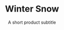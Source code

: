 ---
layout: product-presets
title: Winter Snow
subtitle: A short product subtitle
description: Lorem ipsum dolor sit amet consectetur adipisicing elit. Quod, illo. Optio blanditiis similique recusandae obcaecati aliquid, quis perferendis sequi ratione provident tempora maxime consequuntur possimus commodi a! Ipsam, quae dolore?
product_url: www.google.com
featured: true
featured-image: /uploads/travel/blog-7.png
related-image: /uploads/travel/blog-7.png
featured-image-alt: before and after product name preset
product-description: Lorem ipsum dolor sit amet consectetur adipisicing elit. Quod, illo. Optio blanditiis similique recusandae obcaecati aliquid, quis perferendis sequi ratione provident tempora maxime consequuntur possimus commodi a! Ipsam, quae dolore? Lorem ipsum dolor sit amet consectetur adipisicing elit. Quod, illo. Optio blanditiis similique recusandae obcaecati aliquid.
price: $18
before-image: /uploads/travel/travel-3.jpg
after-image: /uploads/travel/travel-4.jpg
comparison-images:
  - before-image: /uploads/travel/travel-3.jpg
    after-image: /uploads/travel/travel-4.jpg
  - before-image: /uploads/travel/travel-5.jpg
    after-image: /uploads/travel/travel-6.jpg
  - before-image: /uploads/travel/travel-7.jpg
    after-image: /uploads/travel/travel-8.jpg
  - before-image: /uploads/travel/blog-14.png
    after-image: /uploads/travel/blog-15.png
  - before-image: /uploads/travel/blog-16.png
    after-image: /uploads/travel/blog-17.png
  - before-image: /uploads/travel/blog-18.png
    after-image: /uploads/travel/blog-19.png
faqs:
  - question: Frequently asked question 1
    description: Lorem ipsum dolor sit amet consectetur adipisicing elit. Quod, illo. Optio blanditiis similique recusandae obcaecati aliquid, quis perferendis sequi ratione provident tempora maxime consequuntur possimus commodi a! Ipsam, quae dolore? 
  - question: Frequently asked question 2
    description: Lorem ipsum dolor sit amet consectetur adipisicing elit. Quod, illo. Optio blanditiis similique recusandae obcaecati aliquid
  - question: Frequently asked question 3
    description: Lorem ipsum dolor sit amet consectetur adipisicing elit. Quod, illo. Optio blanditiis similique recusandae obcaecati aliquid, dolore? 
  - question: Frequently asked question 4
    description: Lorem ipsum dolor, quis perferendis sequi ratione provident tempora maxime consequuntur possimus commodi a! Ipsam, quae dolore?
categories:
  - travel
  - self care
price: $42
slug: winter-snow
---